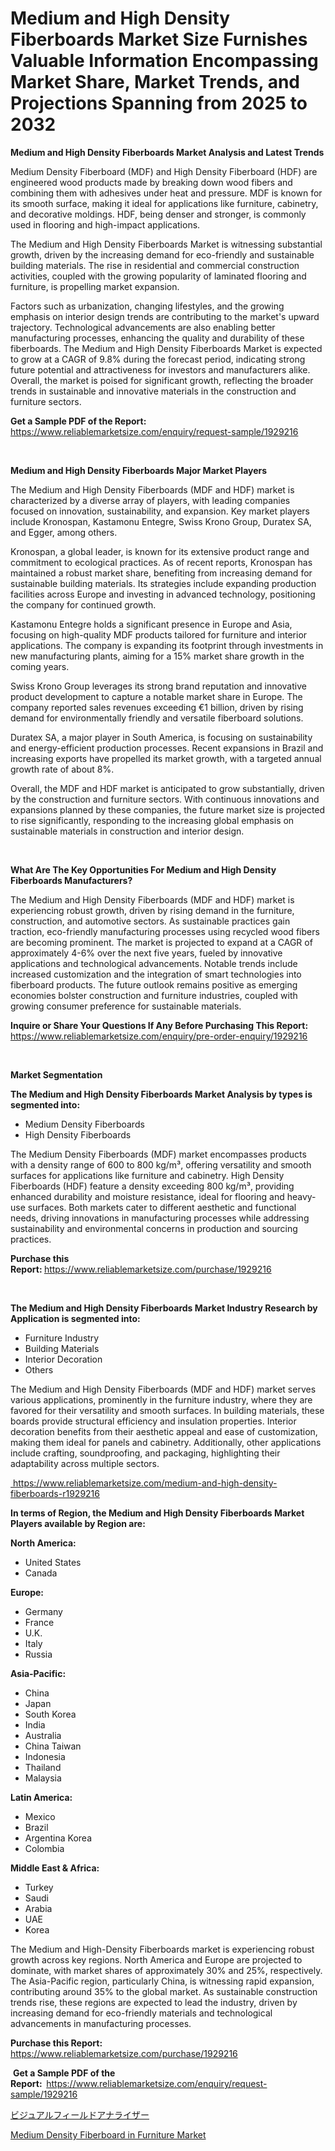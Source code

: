 <p><h1>Medium and High Density Fiberboards Market Size Furnishes Valuable Information Encompassing Market Share, Market Trends, and Projections Spanning from 2025 to 2032</h1></p><p><strong>Medium and High Density Fiberboards Market Analysis and Latest Trends</strong></p>
<p><p>Medium Density Fiberboard (MDF) and High Density Fiberboard (HDF) are engineered wood products made by breaking down wood fibers and combining them with adhesives under heat and pressure. MDF is known for its smooth surface, making it ideal for applications like furniture, cabinetry, and decorative moldings. HDF, being denser and stronger, is commonly used in flooring and high-impact applications.</p><p>The Medium and High Density Fiberboards Market is witnessing substantial growth, driven by the increasing demand for eco-friendly and sustainable building materials. The rise in residential and commercial construction activities, coupled with the growing popularity of laminated flooring and furniture, is propelling market expansion. </p><p>Factors such as urbanization, changing lifestyles, and the growing emphasis on interior design trends are contributing to the market's upward trajectory. Technological advancements are also enabling better manufacturing processes, enhancing the quality and durability of these fiberboards. The Medium and High Density Fiberboards Market is expected to grow at a CAGR of 9.8% during the forecast period, indicating strong future potential and attractiveness for investors and manufacturers alike. Overall, the market is poised for significant growth, reflecting the broader trends in sustainable and innovative materials in the construction and furniture sectors.</p></p>
<p><strong>Get a Sample PDF of the Report:&nbsp;</strong> <a href="https://www.reliablemarketsize.com/enquiry/request-sample/1929216?utm_campaign=1197&utm_medium=2&utm_source=Github&utm_content=ia&utm_term=16012025&utm_id=medium-and-high-density-fiberboards">https://www.reliablemarketsize.com/enquiry/request-sample/1929216</a></p>
<p>&nbsp;</p>
<p><strong>Medium and High Density Fiberboards Major Market Players</strong></p>
<p><p>The Medium and High Density Fiberboards (MDF and HDF) market is characterized by a diverse array of players, with leading companies focused on innovation, sustainability, and expansion. Key market players include Kronospan, Kastamonu Entegre, Swiss Krono Group, Duratex SA, and Egger, among others.</p><p>Kronospan, a global leader, is known for its extensive product range and commitment to ecological practices. As of recent reports, Kronospan has maintained a robust market share, benefiting from increasing demand for sustainable building materials. Its strategies include expanding production facilities across Europe and investing in advanced technology, positioning the company for continued growth.</p><p>Kastamonu Entegre holds a significant presence in Europe and Asia, focusing on high-quality MDF products tailored for furniture and interior applications. The company is expanding its footprint through investments in new manufacturing plants, aiming for a 15% market share growth in the coming years.</p><p>Swiss Krono Group leverages its strong brand reputation and innovative product development to capture a notable market share in Europe. The company reported sales revenues exceeding €1 billion, driven by rising demand for environmentally friendly and versatile fiberboard solutions.</p><p>Duratex SA, a major player in South America, is focusing on sustainability and energy-efficient production processes. Recent expansions in Brazil and increasing exports have propelled its market growth, with a targeted annual growth rate of about 8%.</p><p>Overall, the MDF and HDF market is anticipated to grow substantially, driven by the construction and furniture sectors. With continuous innovations and expansions planned by these companies, the future market size is projected to rise significantly, responding to the increasing global emphasis on sustainable materials in construction and interior design.</p></p>
<p>&nbsp;</p>
<p><strong>What Are The Key Opportunities For Medium and High Density Fiberboards Manufacturers?</strong></p>
<p><p>The Medium and High Density Fiberboards (MDF and HDF) market is experiencing robust growth, driven by rising demand in the furniture, construction, and automotive sectors. As sustainable practices gain traction, eco-friendly manufacturing processes using recycled wood fibers are becoming prominent. The market is projected to expand at a CAGR of approximately 4-6% over the next five years, fueled by innovative applications and technological advancements. Notable trends include increased customization and the integration of smart technologies into fiberboard products. The future outlook remains positive as emerging economies bolster construction and furniture industries, coupled with growing consumer preference for sustainable materials.</p></p>
<p><strong>Inquire or Share Your Questions If Any Before Purchasing This Report:</strong> <a href="https://www.reliablemarketsize.com/enquiry/pre-order-enquiry/1929216?utm_campaign=1197&utm_medium=2&utm_source=Github&utm_content=ia&utm_term=16012025&utm_id=medium-and-high-density-fiberboards">https://www.reliablemarketsize.com/enquiry/pre-order-enquiry/1929216</a></p>
<p>&nbsp;</p>
<p><strong>Market Segmentation</strong></p>
<p><strong>The Medium and High Density Fiberboards Market Analysis by types is segmented into:</strong></p>
<p><ul><li>Medium Density Fiberboards</li><li>High Density Fiberboards</li></ul></p>
<p><p>The Medium Density Fiberboards (MDF) market encompasses products with a density range of 600 to 800 kg/m³, offering versatility and smooth surfaces for applications like furniture and cabinetry. High Density Fiberboards (HDF) feature a density exceeding 800 kg/m³, providing enhanced durability and moisture resistance, ideal for flooring and heavy-use surfaces. Both markets cater to different aesthetic and functional needs, driving innovations in manufacturing processes while addressing sustainability and environmental concerns in production and sourcing practices.</p></p>
<p><strong>Purchase this Report:&nbsp;</strong><a href="https://www.reliablemarketsize.com/purchase/1929216?utm_campaign=1197&utm_medium=2&utm_source=Github&utm_content=ia&utm_term=16012025&utm_id=medium-and-high-density-fiberboards">https://www.reliablemarketsize.com/purchase/1929216</a></p>
<p>&nbsp;</p>
<p><strong>The Medium and High Density Fiberboards Market Industry Research by Application is segmented into:</strong></p>
<p><ul><li>Furniture Industry</li><li>Building Materials</li><li>Interior Decoration</li><li>Others</li></ul></p>
<p><p>The Medium and High Density Fiberboards (MDF and HDF) market serves various applications, prominently in the furniture industry, where they are favored for their versatility and smooth surfaces. In building materials, these boards provide structural efficiency and insulation properties. Interior decoration benefits from their aesthetic appeal and ease of customization, making them ideal for panels and cabinetry. Additionally, other applications include crafting, soundproofing, and packaging, highlighting their adaptability across multiple sectors.</p></p>
<p><a href="https://www.reliablemarketsize.com/medium-and-high-density-fiberboards-r1929216?utm_campaign=1197&utm_medium=2&utm_source=Github&utm_content=ia&utm_term=16012025&utm_id=medium-and-high-density-fiberboards">&nbsp;https://www.reliablemarketsize.com/medium-and-high-density-fiberboards-r1929216</a></p>
<p><strong>In terms of Region, the Medium and High Density Fiberboards Market Players available by Region are:</strong></p>
<p>
    <p> <strong> North America: </strong>
        <ul>
            <li>United States</li>
            <li>Canada</li>
        </ul>
        </p> 
    <p> <strong> Europe: </strong>
        <ul>
            <li>Germany</li>
            <li>France</li>
            <li>U.K.</li>
            <li>Italy</li>
            <li>Russia</li>
        </ul>
        </p> 
    <p> <strong> Asia-Pacific: </strong>
        <ul>
            <li>China</li>
            <li>Japan</li>
            <li>South Korea</li>
            <li>India</li>
            <li>Australia</li>
            <li>China Taiwan</li>
            <li>Indonesia</li>
            <li>Thailand</li>
            <li>Malaysia</li>
        </ul>
        </p> 
    <p> <strong> Latin America: </strong>
        <ul>
            <li>Mexico</li>
            <li>Brazil</li>
            <li>Argentina Korea</li>
            <li>Colombia</li>
        </ul>
        </p> 
    <p> <strong> Middle East & Africa: </strong>
        <ul>
            <li>Turkey</li>
            <li>Saudi</li>
            <li>Arabia</li>
            <li>UAE</li>
            <li>Korea</li>
        </ul>
    </p>
    </p>
<p><p>The Medium and High-Density Fiberboards market is experiencing robust growth across key regions. North America and Europe are projected to dominate, with market shares of approximately 30% and 25%, respectively. The Asia-Pacific region, particularly China, is witnessing rapid expansion, contributing around 35% to the global market. As sustainable construction trends rise, these regions are expected to lead the industry, driven by increasing demand for eco-friendly materials and technological advancements in manufacturing processes.</p></p>
<p><strong>Purchase this Report: </strong><a href="https://www.reliablemarketsize.com/purchase/1929216?utm_campaign=1197&utm_medium=2&utm_source=Github&utm_content=ia&utm_term=16012025&utm_id=medium-and-high-density-fiberboards">https://www.reliablemarketsize.com/purchase/1929216</a></p>
<p>&nbsp;<strong>Get a Sample PDF of the Report:&nbsp;&nbsp;</strong><a href="https://www.reliablemarketsize.com/enquiry/request-sample/1929216?utm_campaign=1197&utm_medium=2&utm_source=Github&utm_content=ia&utm_term=16012025&utm_id=medium-and-high-density-fiberboards">https://www.reliablemarketsize.com/enquiry/request-sample/1929216</a></p>
<p><strong></strong></p>
<p><p><a href="https://github.com/lababdou/Market-Research-Report-List-6/blob/main/654129631174.md?utm_campaign=1197&utm_medium=2&utm_source=Github&utm_content=ia&utm_term=16012025&utm_id=medium-and-high-density-fiberboards">ビジュアルフィールドアナライザー</a></p><p><a href="https://github.com/prosalinda88/Market-Research-Report-List-7/blob/main/medium-density-fiberboard-in-furniture-market.md?utm_campaign=1197&utm_medium=2&utm_source=Github&utm_content=ia&utm_term=16012025&utm_id=medium-and-high-density-fiberboards">Medium Density Fiberboard in Furniture Market</a></p></p>